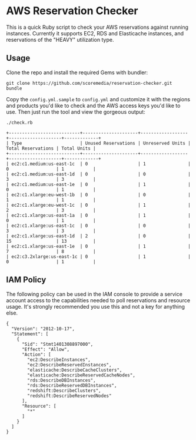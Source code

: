 AWS Reservation Checker
=======================

This is a quick Ruby script to check your AWS reservations against running
instances. Currently it supports EC2, RDS and Elasticache instances, and
reservations of the "HEAVY" utilization type.

Usage
-----

Clone the repo and install the required Gems with bundler:

    git clone https://github.com/scoremedia/reservation-checker.git
    bundle

Copy the `config.yml.sample` to `config.yml` and customize it with the regions
and products you'd like to check and the AWS access keys you'd like to use.
Then just run the tool and view the gorgeous output:

    ./check.rb

    +---------------------------+---------------------+------------------+--------------------+-------------+
    | Type                      | Unused Reservations | Unreserved Units | Total Reservations | Total Units |
    +---------------------------+---------------------+------------------+--------------------+-------------+
    | ec2:c1.medium:us-east-1c  | 0                   | 1                | 0                  | 1           |
    | ec2:c1.medium:us-east-1d  | 0                   | 0                | 3                  | 3           |
    | ec2:c1.medium:us-east-1e  | 0                   | 1                | 0                  | 1           |
    | ec2:c1.xlarge:eu-west-1b  | 0                   | 0                | 1                  | 1           |
    | ec2:c1.xlarge:eu-west-1c  | 0                   | 1                | 2                  | 3           |
    | ec2:c1.xlarge:us-east-1a  | 0                   | 1                | 0                  | 1           |
    | ec2:c1.xlarge:us-east-1c  | 0                   | 0                | 3                  | 3           |
    | ec2:c1.xlarge:us-east-1d  | 2                   | 0                | 15                 | 13          |
    | ec2:c1.xlarge:us-east-1e  | 0                   | 1                | 7                  | 8           |
    | ec2:c3.2xlarge:us-east-1c | 0                   | 1                | 0                  | 1           |

IAM Policy
----------

The following policy can be used in the IAM console to provide a service
account access to the capabilities needed to poll reservations and resource
usage. It's strongly recommended you use this and not a key for anything else.

    {
      "Version": "2012-10-17",
      "Statement": [
        {
          "Sid": "Stmt1401308897000",
          "Effect": "Allow",
          "Action": [
            "ec2:DescribeInstances",
            "ec2:DescribeReservedInstances",
            "elasticache:DescribeCacheClusters",
            "elasticache:DescribeReservedCacheNodes",
            "rds:DescribeDBInstances",
            "rds:DescribeReservedDBInstances",
            "redshift:DescribeClusters",
            "redshift:DescribeReservedNodes"
          ],
          "Resource": [
            "*"
          ]
        }
      ]
    }
